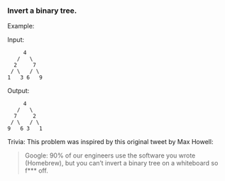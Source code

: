 ### Invert a binary tree.

Example:

Input:

```
     4
   /   \
  2     7
 / \   / \
1   3 6   9
```
Output:

```
     4
   /   \
  7     2
 / \   / \
9   6 3   1
```


Trivia:
This problem was inspired by this original tweet by Max Howell:

> Google: 90% of our engineers use the software you wrote (Homebrew), but you can’t invert a binary tree on a whiteboard so f*** off.